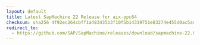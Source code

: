 ```yaml
---
layout: default
title: Latest SapMachine 22 Release for aix-ppc64
checksum: sha256 4f92ec264cbff1a483435b3f10f5b14319751e83274e455d0ac5ade082473f2c
redirect_to:
  - https://github.com/SAP/SapMachine/releases/download/sapmachine-22.0.1/sapmachine-jdk-22.0.1_aix-ppc64_bin.tar.gz
---
```

